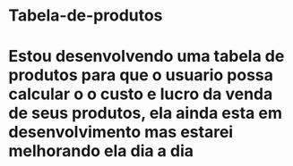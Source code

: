 # Tabela-de-produtos
# Estou desenvolvendo uma tabela de produtos para que o usuario possa calcular o o custo e lucro da venda de seus produtos, ela ainda esta em desenvolvimento mas estarei melhorando ela dia a dia
